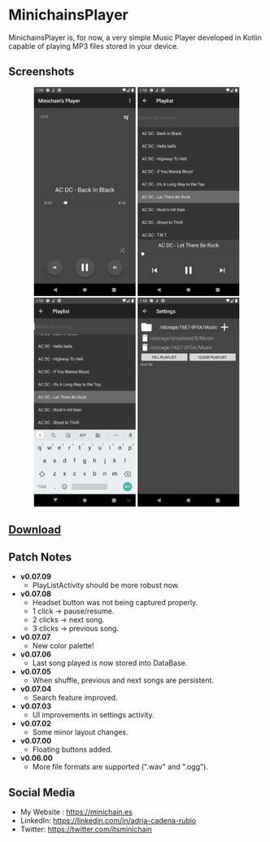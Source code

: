 # MinichainsPlayer

MinichainsPlayer is, for now, a very simple Music Player developed in Kotlin capable of playing MP3 files stored in your device.


## Screenshots
<p align="center">
  <img src="/screenshots/screenshot_01.png" width="200px"</img>
  <img src="/screenshots/screenshot_02.png" width="200px"</img>
  <img src="/screenshots/screenshot_03.png" width="200px"</img>
  <img src="/screenshots/screenshot_04.png" width="200px"</img>
</p>

## [Download](https://drive.google.com/drive/folders/10KyrqIDndmg9OG2f7F3hEFRlLv14OL0Z?usp=sharing)

## Patch Notes

* **v0.07.09**
    * PlayListActivity should be more robust now.
* **v0.07.08**
    * Headset button was not being captured properly.
    * 1 click -> pause/resume.
    * 2 clicks -> next song.
    * 3 clicks -> previous song.
* **v0.07.07**
    * New color palette!
* **v0.07.06**
    * Last song played is now stored into DataBase.
* **v0.07.05**
    * When shuffle, previous and next songs are persistent.
* **v0.07.04**
    * Search feature improved.
* **v0.07.03**
    * UI improvements in settings activity.
* **v0.07.02**
    * Some minor layout changes.
* **v0.07.00**
    * Floating buttons added.
* **v0.06.00**
    * More file formats are supported (".wav" and ".ogg").

## Social Media
- My Website : https://minichain.es
- LinkedIn: https://linkedin.com/in/adria-cadena-rubio
- Twitter: https://twitter.com/itsminichain